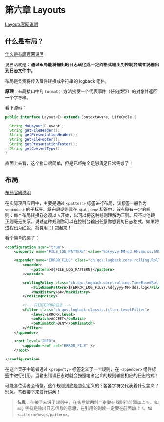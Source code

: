 # 第六章 Layouts
[Layouts官网说明](https://logback.qos.ch/manual/layouts.html)

## 什么是布局？

 [什么是布局官网说明](https://logback.qos.ch/manual/layouts.html#WhatIsALayout?)

 说白话就是：**通过布局能将输出的日志转化成一定的格式输出到控制台或者说输出到日志文件中**。

 布局是负责将传入事件转换成字符串的 logback 组件。

 **原理**：布局接口中的 `format()` 方法接受一个代表事件（任何类型）的对象并返回一个字符串。

 看下源码：

```java
public interface Layout<E> extends ContextAware, LifeCycle {

  String doLayout(E event);
  String getFileHeader();
  String getPresentationHeader();
  String getFileFooter();
  String getPresentationFooter();
  String getContentType();
}
```
直面上来看，这个接口很简单，但是已经完全足够满足日常需求了！

## 布局

 [布局官网说明](https://logback.qos.ch/manual/layouts.html#ClassicPatternLayout)

 在实际项目应用中，主要是通过 `<pattern>` 标签进行布局，该标签一般作为 `<encoder>` 的子标签。将布局规则写在 `<pattren>` 标签中，该布局有一定的规则：每个布局转换符必须以 `%` 开始，以可以将这种规则理解为正则。只不过他跟正则毫无关系，说过这种规则你可以在控制台输出任意你想要的日志格式。如果将 进程设为红色，将类用 `[]` 包起来！

 看个简单的栗子：

```xml
<configuration scan="true">
	<property name="FILE_LOG_PATTERN" value="%d{yyyy-MM-dd HH:mm:ss.SSS} ${LOG_LEVEL_PATTERN:-%5p} ${PID:- } --- [%t] %-40.40logger{39} : %m%n${LOG_EXCEPTION_CONVERSION_WORD:-%wEx}" />

	<appender name="ERROR_FILE" class="ch.qos.logback.core.rolling.RollingFileAppender">
		<encoder>
			<pattern>${FILE_LOG_PATTERN}</pattern>
		</encoder>

		<rollingPolicy class="ch.qos.logback.core.rolling.TimeBasedRollingPolicy">
			<FileNamePattern>${ERROR_LOG_FILE}.%d{yyyy-MM-dd}.log</FileNamePattern>
			<MaxHistory>60</MaxHistory>
		</rollingPolicy>

		<!-- 只打印ERROR日志 -->
		<filter class="ch.qos.logback.classic.filter.LevelFilter">
			<level>ERROR</level>
			<onMatch>ACCEPT</onMatch>
			<onMismatch>DENY</onMismatch>
		</filter>
	</appender>

	<root level="INFO">
		<appender-ref ref="ERROR_FILE" />
	</root>

</configuration>
```

 在这个栗子中笔者通过 `<property>` 标签定义了一个规则，在 `<appender>` 组件标签中进行引用，当输出错误日志时就会按照笔者定义的规则输出相应的日志格式！

 可能各位读者会奇怪，这个规则到底是怎么定义的？各各字符又代表着什么含义？别急，笔者接下来进行讲解！

 >**注意**：在接下来讲了规则中，在实际使用时一定要在规则符前面加上 `%` ，如 `msg` 字符是输出日志信息的意思，在引用的时候一定要在前面加上 `%`。如 `<pattern>%msg</pattern>`。
